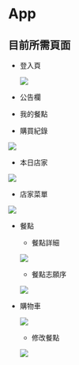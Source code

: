 # App
## 目前所需頁面
- 登入頁

  ![](https://imgur.com/ZBVjhIY.png)
- 公告欄
- 我的餐點
- 購買紀錄

![](https://imgur.com/8nOm1f0.png)
- 本日店家

![](https://imgur.com/YKvCFsE.png)
- 店家菜單

![](https://imgur.com/dixzL9g.png)
- 餐點
  - 餐點詳細
  
  ![](https://imgur.com/188WdxH.png)
  - 餐點志願序
  
  ![](https://imgur.com/sBIduli.png)
- 購物車

  ![](https://imgur.com/8DQ3F8a.png)
  - 修改餐點
  
  ![](https://imgur.com/sqdYfUe.png)
